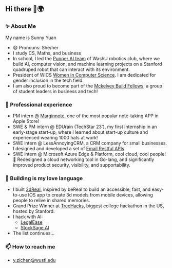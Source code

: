 ## Hi there 👋🌍

### ✨ About Me

My name is Sunny Yuan
- 😄 Pronouns: She/her
- I study CS, Maths, and business
- In school, I led the [Pupper AI team](https://washurobotics.com/Projects/pupper) of WashU robotics club, where we build AI, computer vision, and machine learning projects on a Stanford quadruped robot that can interact with its environment.
- President of WICS [Women in Computer Science](https://www.wics.wustl.edu/). I am dedicated for gender inclusion in the tech field.
- I am also proud to become part of the [Mckelvey Build Fellows](https://www.mckelveyfellowship.com/), a group of student leaders in business and tech!


### 🔭 Professional experience
- PM intern @ [Marginnote](https://www.marginnote.com/), one of the most popular note-taking APP in Apple Store!
- SWE & PM intern @ EDUrain (TechStar 23'), my first internship in an early-stage start-up, where I learned about start-up culture and experienced wearing 1000 hats at work!
- SWE intern @ LessAnnoyingCRM, a CRM company for small businesses. I designed and developed a set of [Email Restful APIs](https://account.lessannoyingcrm.com/api_docs/v2/Core_Functions/Emails)
- SWE intern @ Microsoft Azure Edge & Platform, cool cloud, cool people!💬 Redesigned a cloud networking tool in Go-lang, and significantly improved product security, visibility, and supportability.


### 🌱 Building is my love language
- I built [3dReal](https://devpost.com/software/3dreal), inspired by beReal to build an accessible, fast, and easy-to-use IOS app to create 3d models from mobile devices, allowing people to relive in shared memories.
- Grand Prize Winner at [TreeHacks](https://www.treehacks.com/), biggest college hackathon in the US, hosted by Stanford.
- I hack with AI:
  - [LegalEase](https://hackbox.microsoft.com/hackathons/InternHacks2024/project/61784)
  - [StockSage AI](https://devpost.com/software/fintech-crypto)
- The list continues...


### 📫 How to reach me
 - [y.zichen@wustl.edu](mailto:y.zichen@wustl.edu)
<!--
**ZichenYuan/ZichenYuan** is a ✨ _special_ ✨ repository because its `README.md` (this file) appears on your GitHub profile.

Here are some ideas to get you started:

- 🔭 I’m currently working on ...
- 🌱 I’m currently learning ...
- 👯 I’m looking to collaborate on ...
- 🤔 I’m looking for help with ...
- 💬 Ask me about ...
- 📫 How to reach me: ...
- 😄 Pronouns: ...
- ⚡ Fun fact: ...
-->
